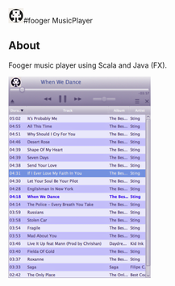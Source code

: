 

![fplayer logo](images/foogerlogo.png)#fooger MusicPlayer

About
-----

Fooger music player using Scala and Java (FX).

![ScalaFX Player](images/foogerplayer.png)


